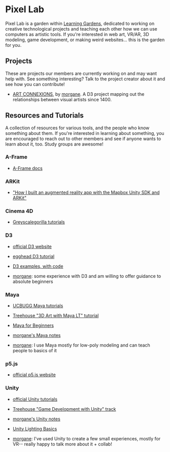 # Pixel Lab

Pixel Lab is a garden within [Learning Gardens](http://learning-gardens.co/), dedicated to working on creative technological projects and teaching each other how we can use computers as artistic tools. If you're interested in web art, VR/AR, 3D modeling, game development, or making weird websites... this is the garden for you.

## Projects

These are projects our members are currently working on and may want help with. See something interesting? Talk to the project creator about it and see how you can contribute!

- [ART CONNEXIONS](https://github.com/morgane/art-connexions), by [morgane](https://github.com/morgane). A D3 project mapping out the relationships between visual artists since 1400.

## Resources and Tutorials

A collection of resources for various tools, and the people who know something about them. If you're interested in learning about something, you are encouraged to reach out to other members and see if anyone wants to learn about it, too. Study groups are awesome!

### A-Frame

- [A-Frame docs](https://aframe.io/docs/0.5.0/introduction/)

### ARKit

- ["How I built an augmented reality app with the Mapbox Unity SDK and ARKit"](https://www.mapbox.com/blog/mapbox-unity-plus-arkit/)

### Cinema 4D

- [Greyscalegorilla tutorials](https://greyscalegorilla.com/tutorials/#all)

### D3

- [official D3 website](https://d3js.org/)
- [egghead D3 tutorial](https://egghead.io/technologies/d3)
- [D3 examples, with code](https://bl.ocks.org/mbostock)

- [morgane](https://github.com/morgane): some experience with D3 and am willing to offer guidance to absolute beginners

### Maya

- [UCBUGG Maya tutorials](http://ucbugg.com/static/index.html#labsintroductiontomaya)
- [Treehouse "3D Art with Maya LT" tutorial](https://teamtreehouse.com/library/3d-art-with-maya-lt)
- [Maya for Beginners](https://robots.thoughtbot.com/maya-for-beginners)
- [morgane's Maya notes](https://www.notion.so/Maya-e00953c27e8f477db6578ab1e268ca8e)

- [morgane](https://github.com/morgane): I use Maya mostly for low-poly modeling and can teach people to basics of it

### p5.js

- [official p5.js website](https://p5js.org/)

### Unity

- [official Unity tutorials](https://unity3d.com/learn/tutorials)
- [Treehouse "Game Development with Unity" track](https://teamtreehouse.com/tracks/beginner-game-development-with-unity)
- [morgane's Unity notes](https://www.notion.so/Unity-7bd3c37c3a204aefb05572beb7838bc6)
- [Unity Lighting Basics](https://robots.thoughtbot.com/unity-lighting-basics)

- [morgane](https://github.com/morgane): I've used Unity to create a few small experiences, mostly for VR-- really happy to talk more about it + collab!
